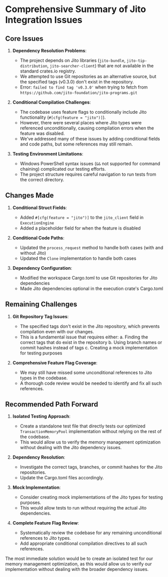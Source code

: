 # Comprehensive Summary of Jito Integration Issues

## Core Issues

1. **Dependency Resolution Problems**:
   - The project depends on Jito libraries (`jito-bundle`, `jito-tip-distribution`, `jito-searcher-client`) that are not available in the standard crates.io registry.
   - We attempted to use Git repositories as an alternative source, but the specified tags (v0.3.0) don't exist in the repository.
   - Error: `failed to find tag 'v0.3.0'` when trying to fetch from `https://github.com/jito-foundation/jito-programs.git`

2. **Conditional Compilation Challenges**:
   - The codebase uses feature flags to conditionally include Jito functionality (`#[cfg(feature = "jito")]`).
   - However, there were several places where Jito types were referenced unconditionally, causing compilation errors when the feature was disabled.
   - We've addressed many of these issues by adding conditional fields and code paths, but some references may still remain.

3. **Testing Environment Limitations**:
   - Windows PowerShell syntax issues (`&&` not supported for command chaining) complicated our testing efforts.
   - The project structure requires careful navigation to run tests from the correct directory.

## Changes Made

1. **Conditional Struct Fields**:
   - Added `#[cfg(feature = "jito")]` to the `jito_client` field in `ExecutionEngine`
   - Added a placeholder field for when the feature is disabled

2. **Conditional Code Paths**:
   - Updated the `process_request` method to handle both cases (with and without Jito)
   - Updated the `Clone` implementation to handle both cases

3. **Dependency Configuration**:
   - Modified the workspace Cargo.toml to use Git repositories for Jito dependencies
   - Made Jito dependencies optional in the execution crate's Cargo.toml

## Remaining Challenges

1. **Git Repository Tag Issues**:
   - The specified tags don't exist in the Jito repository, which prevents compilation even with our changes.
   - This is a fundamental issue that requires either:
     a. Finding the correct tags that do exist in the repository
     b. Using branch names or commit hashes instead of tags
     c. Creating a mock implementation for testing purposes

2. **Comprehensive Feature Flag Coverage**:
   - We may still have missed some unconditional references to Jito types in the codebase.
   - A thorough code review would be needed to identify and fix all such references.

## Recommended Path Forward

1. **Isolated Testing Approach**:
   - Create a standalone test file that directly tests our optimized `TransactionMemoryPool` implementation without relying on the rest of the codebase.
   - This would allow us to verify the memory management optimization without dealing with the Jito dependency issues.

2. **Dependency Resolution**:
   - Investigate the correct tags, branches, or commit hashes for the Jito repositories.
   - Update the Cargo.toml files accordingly.

3. **Mock Implementation**:
   - Consider creating mock implementations of the Jito types for testing purposes.
   - This would allow tests to run without requiring the actual Jito dependencies.

4. **Complete Feature Flag Review**:
   - Systematically review the codebase for any remaining unconditional references to Jito types.
   - Add appropriate conditional compilation directives to all such references.

The most immediate solution would be to create an isolated test for our memory management optimization, as this would allow us to verify our implementation without dealing with the broader dependency issues.